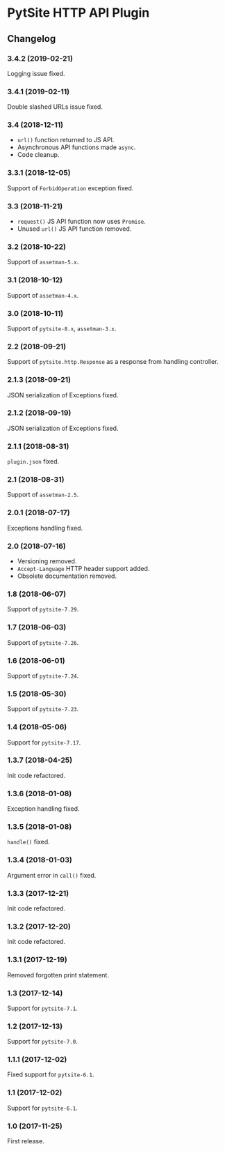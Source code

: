 # PytSite HTTP API Plugin


## Changelog


### 3.4.2  (2019-02-21)

Logging issue fixed.


### 3.4.1  (2019-02-11)

Double slashed URLs issue fixed.


### 3.4  (2018-12-11)

- `url()` function returned to JS API.
- Asynchronous API functions made `async`.
- Code cleanup.


### 3.3.1 (2018-12-05)

Support of `ForbidOperation` exception fixed.


### 3.3 (2018-11-21)

- `request()` JS API function now uses `Promise`.
- Unused `url()` JS API function removed.


### 3.2 (2018-10-22)

Support of `assetman-5.x`.


### 3.1 (2018-10-12)

Support of `assetman-4.x`.


### 3.0 (2018-10-11)

Support of `pytsite-8.x`, `assetman-3.x`.


### 2.2 (2018-09-21)

Support of `pytsite.http.Response` as a response from handling
controller.


### 2.1.3 (2018-09-21)

JSON serialization of Exceptions fixed.


### 2.1.2 (2018-09-19)

JSON serialization of Exceptions fixed.


### 2.1.1 (2018-08-31)

`plugin.json` fixed.


### 2.1 (2018-08-31)

Support of `assetman-2.5`.


### 2.0.1 (2018-07-17)

Exceptions handling fixed.


### 2.0 (2018-07-16)

- Versioning removed.
- `Accept-Language` HTTP header support added.
- Obsolete documentation removed.


### 1.8 (2018-06-07)

Support of `pytsite-7.29`.


### 1.7 (2018-06-03)

Support of `pytsite-7.26`.


### 1.6 (2018-06-01)

Support of `pytsite-7.24`.


### 1.5 (2018-05-30)

Support of `pytsite-7.23`.


### 1.4 (2018-05-06)

Support for `pytsite-7.17`.


### 1.3.7 (2018-04-25)

Init code refactored.


### 1.3.6 (2018-01-08)

Exception handling fixed.


### 1.3.5 (2018-01-08)

`handle()` fixed.


### 1.3.4 (2018-01-03)

Argument error in `call()` fixed.


### 1.3.3 (2017-12-21)

Init code refactored.


### 1.3.2 (2017-12-20)

Init code refactored.


### 1.3.1 (2017-12-19)

Removed forgotten print statement.


### 1.3 (2017-12-14)

Support for `pytsite-7.1`.


### 1.2 (2017-12-13)

Support for `pytsite-7.0`.


### 1.1.1 (2017-12-02)

Fixed support for `pytsite-6.1`.


### 1.1 (2017-12-02)

Support for `pytsite-6.1`.


### 1.0 (2017-11-25)

First release.
